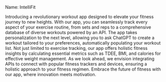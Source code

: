 Name: IntelliFit

Introducing a revolutionary workout app designed to elevate your fitness journey to new heights. With our app, you can seamlessly track every aspect of your exercise routine, from sets and reps to a comprehensive database of diverse workouts powered by an API. The app takes personalization to the next level, allowing you to ask ChatGPT to create a workout tailored to your preferences, automatically populating your workout list. Not just limited to exercise tracking, our app offers holistic fitness insights by calculating essential metrics such as TDEE, BMI, and calories for effective weight management. As we look ahead, we envision integrating APIs to connect with popular fitness trackers and devices, ensuring a holistic approach to your fitness regimen. Embrace the future of fitness with our app, where innovation meets motivation.